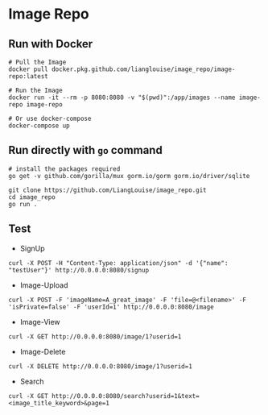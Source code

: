 # Image Repo

## Run with Docker

```shell
# Pull the Image
docker pull docker.pkg.github.com/lianglouise/image_repo/image-repo:latest

# Run the Image
docker run -it --rm -p 8080:8080 -v "$(pwd)":/app/images --name image-repo image-repo

# Or use docker-compose
docker-compose up
```

## Run directly with `go` command

```shell
# install the packages required
go get -v github.com/gorilla/mux gorm.io/gorm gorm.io/driver/sqlite

git clone https://github.com/LiangLouise/image_repo.git
cd image_repo
go run .
```  

## Test

* SignUp
```shell
curl -X POST -H "Content-Type: application/json" -d '{"name": "testUser"}' http://0.0.0.0:8080/signup
```

* Image-Upload
```shell
curl -X POST -F 'imageName=A_great_image' -F 'file=@<filename>' -F 'isPrivate=false' -F 'userId=1' http://0.0.0.0:8080/image
```

* Image-View

```shell
curl -X GET http://0.0.0.0:8080/image/1?userid=1
```

* Image-Delete

```shell
curl -X DELETE http://0.0.0.0:8080/image/1?userid=1
```

* Search

```shell
curl -X GET http://0.0.0.0:8080/search?userid=1&text=<image_title_keyword>&page=1
```